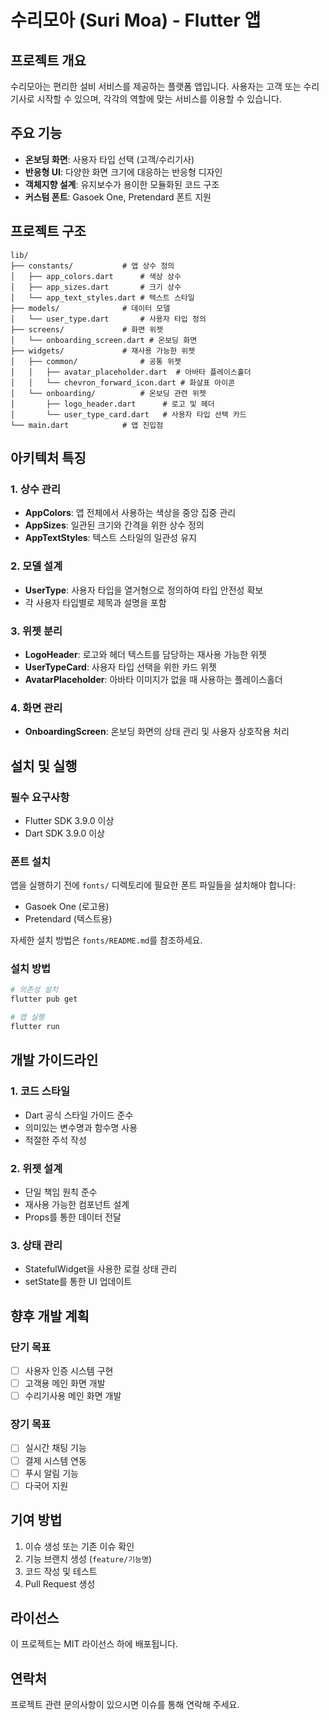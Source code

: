 # 수리모아 (Suri Moa) - Flutter 앱

## 프로젝트 개요
수리모아는 편리한 설비 서비스를 제공하는 플랫폼 앱입니다. 사용자는 고객 또는 수리기사로 시작할 수 있으며, 각각의 역할에 맞는 서비스를 이용할 수 있습니다.

## 주요 기능
- **온보딩 화면**: 사용자 타입 선택 (고객/수리기사)
- **반응형 UI**: 다양한 화면 크기에 대응하는 반응형 디자인
- **객체지향 설계**: 유지보수가 용이한 모듈화된 코드 구조
- **커스텀 폰트**: Gasoek One, Pretendard 폰트 지원

## 프로젝트 구조

```
lib/
├── constants/           # 앱 상수 정의
│   ├── app_colors.dart      # 색상 상수
│   ├── app_sizes.dart       # 크기 상수
│   └── app_text_styles.dart # 텍스트 스타일
├── models/              # 데이터 모델
│   └── user_type.dart       # 사용자 타입 정의
├── screens/             # 화면 위젯
│   └── onboarding_screen.dart # 온보딩 화면
├── widgets/             # 재사용 가능한 위젯
│   ├── common/              # 공통 위젯
│   │   ├── avatar_placeholder.dart  # 아바타 플레이스홀더
│   │   └── chevron_forward_icon.dart # 화살표 아이콘
│   └── onboarding/          # 온보딩 관련 위젯
│       ├── logo_header.dart      # 로고 및 헤더
│       └── user_type_card.dart   # 사용자 타입 선택 카드
└── main.dart            # 앱 진입점
```

## 아키텍처 특징

### 1. 상수 관리
- **AppColors**: 앱 전체에서 사용하는 색상을 중앙 집중 관리
- **AppSizes**: 일관된 크기와 간격을 위한 상수 정의
- **AppTextStyles**: 텍스트 스타일의 일관성 유지

### 2. 모델 설계
- **UserType**: 사용자 타입을 열거형으로 정의하여 타입 안전성 확보
- 각 사용자 타입별로 제목과 설명을 포함

### 3. 위젯 분리
- **LogoHeader**: 로고와 헤더 텍스트를 담당하는 재사용 가능한 위젯
- **UserTypeCard**: 사용자 타입 선택을 위한 카드 위젯
- **AvatarPlaceholder**: 아바타 이미지가 없을 때 사용하는 플레이스홀더

### 4. 화면 관리
- **OnboardingScreen**: 온보딩 화면의 상태 관리 및 사용자 상호작용 처리

## 설치 및 실행

### 필수 요구사항
- Flutter SDK 3.9.0 이상
- Dart SDK 3.9.0 이상

### 폰트 설치
앱을 실행하기 전에 `fonts/` 디렉토리에 필요한 폰트 파일들을 설치해야 합니다:
- Gasoek One (로고용)
- Pretendard (텍스트용)

자세한 설치 방법은 `fonts/README.md`를 참조하세요.

### 설치 방법
```bash
# 의존성 설치
flutter pub get

# 앱 실행
flutter run
```

## 개발 가이드라인

### 1. 코드 스타일
- Dart 공식 스타일 가이드 준수
- 의미있는 변수명과 함수명 사용
- 적절한 주석 작성

### 2. 위젯 설계
- 단일 책임 원칙 준수
- 재사용 가능한 컴포넌트 설계
- Props를 통한 데이터 전달

### 3. 상태 관리
- StatefulWidget을 사용한 로컬 상태 관리
- setState를 통한 UI 업데이트

## 향후 개발 계획

### 단기 목표
- [ ] 사용자 인증 시스템 구현
- [ ] 고객용 메인 화면 개발
- [ ] 수리기사용 메인 화면 개발

### 장기 목표
- [ ] 실시간 채팅 기능
- [ ] 결제 시스템 연동
- [ ] 푸시 알림 기능
- [ ] 다국어 지원

## 기여 방법

1. 이슈 생성 또는 기존 이슈 확인
2. 기능 브랜치 생성 (`feature/기능명`)
3. 코드 작성 및 테스트
4. Pull Request 생성

## 라이선스

이 프로젝트는 MIT 라이선스 하에 배포됩니다.

## 연락처

프로젝트 관련 문의사항이 있으시면 이슈를 통해 연락해 주세요.
